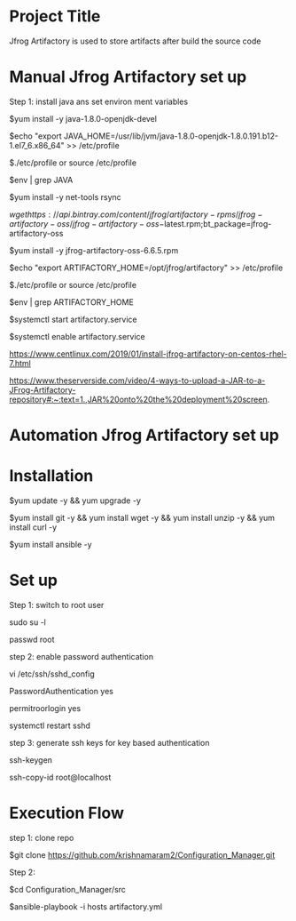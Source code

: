 Project Title
============================

Jfrog Artifactory is used to store artifacts after build the source code


# Manual Jfrog Artifactory set up

Step 1: install java ans set environ ment variables

$yum install -y java-1.8.0-openjdk-devel

$echo "export JAVA_HOME=/usr/lib/jvm/java-1.8.0-openjdk-1.8.0.191.b12-1.el7_6.x86_64" >> /etc/profile

$./etc/profile or source /etc/profile

$env | grep JAVA

$yum install -y net-tools rsync

$wget https://api.bintray.com/content/jfrog/artifactory-rpms/jfrog-artifactory-oss/jfrog-artifactory-oss-$latest.rpm;bt_package=jfrog-artifactory-oss

$yum install -y jfrog-artifactory-oss-6.6.5.rpm

$echo "export ARTIFACTORY_HOME=/opt/jfrog/artifactory" >> /etc/profile

$./etc/profile or source /etc/profile

$env | grep ARTIFACTORY_HOME

$systemctl start artifactory.service

$systemctl enable artifactory.service

https://www.centlinux.com/2019/01/install-jfrog-artifactory-on-centos-rhel-7.html

https://www.theserverside.com/video/4-ways-to-upload-a-JAR-to-a-JFrog-Artifactory-repository#:~:text=1.,JAR%20onto%20the%20deployment%20screen.



# Automation Jfrog Artifactory set up

Installation 
==============================

$yum update -y && yum upgrade -y

$yum install git -y && yum install wget -y && yum install unzip -y && yum install curl -y

$yum install ansible -y

Set up
==============

Step 1: switch to root user

sudo su -l

passwd root

step 2: enable password authentication

vi /etc/ssh/sshd_config

PasswordAuthentication yes

permitroorlogin yes

systemctl restart sshd

step 3: generate ssh keys for key based authentication

ssh-keygen

ssh-copy-id root@localhost


Execution Flow
=======================
step 1: clone repo

$git clone https://github.com/krishnamaram2/Configuration_Manager.git

Step 2:

$cd Configuration_Manager/src

$ansible-playbook -i hosts artifactory.yml


